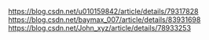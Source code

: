 

https://blog.csdn.net/u010159842/article/details/79317828
https://blog.csdn.net/baymax_007/article/details/83931698
https://blog.csdn.net/John_xyz/article/details/78933253


